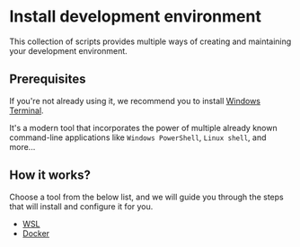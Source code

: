 # Install development environment

This collection of scripts provides multiple ways of creating and maintaining your development environment.

## Prerequisites

If you're not already using it, we recommend you to install
[Windows Terminal](https://www.microsoft.com/en-US/p/windows-terminal/9n0dx20hk701?activetab=pivot:overviewtab).

It's a modern tool that incorporates the power of multiple already known command-line applications like
`Windows PowerShell`, `Linux shell`, and more...

## How it works?

Choose a tool from the below list, and we will guide you through the steps that will install and configure it for you. 

- [WSL](wsl/README.md)
- [Docker](docker/README.md)

